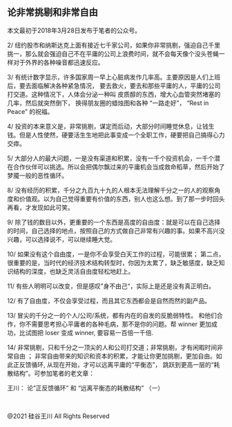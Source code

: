 ## 论非常挑剔和非常自由

本文最初于2018年3月28日发布于笔者的公众号。

2/ 纽约股市和纳斯达克上面有接近七千家公司，如果你非常挑剔，强迫自己千里挑一，那么就会强迫自己不在平庸的公司上浪费时间，就不会每天像个没头苍蝇一样对于外界的各种噪音都迅速反应。

3/ 有统计数字显示，许多国家周一早上心脏病发作几率高。主要原因是人们上班后，要去面临解决各种紧急情况，
要去救火，要去和那些平庸的人，平庸的公司打交道。这种情况下，人体会分泌一种叫 皮质醇的东西，增大心血管突然堵塞的几率，然后就突然倒下，
换得朋友圈的蜡烛图和各种 “一路走好”， “Rest in Peace&#8221; 的祝福。

4/ 投资的本来意义是，非常挑剔，谋定而后动，大部分时间睡觉休息，让钱生钱。但是人性使然，硬要活生生地把此事变成一个全职工作，硬要把自己搞得心力交瘁。

5/ 大部分人的最大问题，一是没有渠道和积累，没有一千个投资机会，一千个潜在合作伙伴可以挑选。所以会把偶尔飘过来的平庸机会当成救命稻草，然后开始了梦魇一般的恶性循环。

8/ 没有经历的积累，千分之九百九十九的人根本无法理解千分之一的人的观察角度和价值观。以为自己觉得重要有价值的东西，别人也这么想。到了那一步时回头再看，才发现如此可笑。

9/ 除了钱的数目以外，更重要的一个东西是高度的自由度：就是可以在自己选择的时间，自己选择的地点，按照自己的方式做自己非常有兴趣的事。如果不高兴没兴趣，可以选择说不，可以继续睡大觉。

10/ 如果没有这个自由度，一是你不会享受白天工作的过程，可能很累；
第二点，很重要的是，当时代的经济技术结构转型时，你因为太累了，缺乏敏感度，缺乏知识结构的深度，也缺乏灵活自由度轻松地赶上。

11/ 有些人明明可以改变，但是感叹”身不由己“，实际上是还是没有真正明白。

12/ 有了自由度，不仅会享受过程，而且其它东西都会是自然而然的副产品。

13/ 冒尖的千分之一的个人/公司/系统，都有内在的自发的反脆弱特性。 和他们合作，你不需要思考担心平庸者的各种毛病，那不是你的问题。帮
winner 更加成功，比试图把 loser 变成 winner, 要容易一百倍一千倍.

14/ 非常挑剔，只和千分之一顶尖的人和公司打交道；非常挑剔，才有闲暇时间非常自由 ； 非常自由带来的知识和资本的积累，才能让你更加挑剔，更加自由。如此正反馈循环,
从现在开始，才可以远离平庸的“平衡态”， 跳跃到更高一层的“耗散结构”。可参加笔者的老文章：

王川： 论&#8221;正反馈循环&#8221; 和 “远离平衡态的耗散结构” （一）

&nbsp;

@2021 硅谷王川 All Rights Reserved

